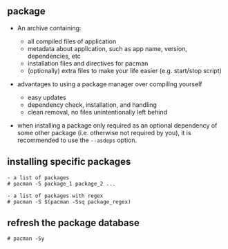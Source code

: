 ## package
- An archive containing:
    - all compiled files of application
    - metadata about application, such as app name, version, dependencies, etc
    - installation files and directives for pacman 
    - (optionally) extra files to make your life easier (e.g. start/stop script)

- advantages to using a package manager over compiling yourself
    - easy updates
    - dependency check, installation, and handling
    - clean removal, no files unintentionally left behind


- when installing a package only required as an optional dependency of some other package (i.e. otherwise not required by you), it is recommended to use the `--asdeps` option. 

## installing specific packages

    - a list of packages
    # pacman -S package_1 package_2 ...

    - a list of packages with regex
    # pacman -S $(pacman -Ssq package_regex)

## refresh the package database

    # pacman -Sy
